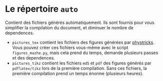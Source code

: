 # Le répertoire `auto` 

Contient des fichiers générés automatiquement. Ils sont fournis pour vous simplifier la compilation du document, et diminuer le nombre de dependences.

* `pictures_tex` contient les fichiers des figures générées par [phystricks](https://github.com/LaurentClaessens/phystricks). Vous pouvez créer ces fichiers vous-même avec le script `figures_mazhe.py`, mais cela prend du temps, demande plusieurs passes et des dependences.
* `pictures_tikz` contient les fichiers `md5` et `pdf` des figures générés par `pdflatex/tikz` lors de la première compilation. Sans ces fichiers, la première compilation prend un temps énorme (plusieurs heures).

